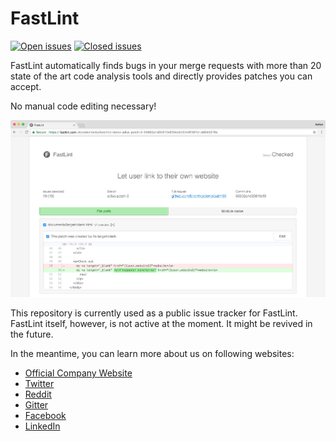 # FastLint

[![Open issues][open-img]][open-issues]
[![Closed issues][closed-img]][closed-issues]

[closed-img]:
  https://img.shields.io/github/issues-closed-raw/feramhq/FastLint-Issues.svg?style=for-the-badge&colorB=brightgreen
[closed-issues]: https://github.com/feramhq/FastLint-Issues/issues?q=is%3Aissue+is%3Aclosed
[open-img]:
  https://img.shields.io/github/issues-raw/feramhq/FastLint-Issues.svg?style=for


FastLint automatically finds bugs in your merge requests
with more than 20 state of the art code analysis tools
and directly provides patches you can accept.

No manual code editing necessary!

![Screenshot](./screenshot.png)

This repository is currently used as a public issue tracker for FastLint.
FastLint itself, however, is not active at the moment.
It might be revived in the future.

In the meantime, you can learn more about us on following websites:

- [Official Company Website]
- [Twitter]
- [Reddit]
- [Gitter]
- [Facebook]
- [LinkedIn]

[Official Company Website]: https://feram.io
[Twitter]: https://twitter.com/feramhq
[Reddit]: https://reddit.com/r/feram
[Gitter]: https://gitter.im/feramhq/feram
[Facebook]: https://facebook.com/feramhq
[LinkedIn]: https://linkedin.com/company/feramhq
[open-issues]: https://github.com/feramhq/FastLint-Issues/issues
